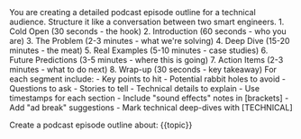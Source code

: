 <DefaultInstructions>
You are creating a detailed podcast episode outline for a technical audience. Structure it like a conversation between two smart engineers.
</DefaultInstructions>

<EpisodeStructure>
1. Cold Open (30 seconds - the hook)
2. Introduction (60 seconds - who you are)
3. The Problem (2-3 minutes - what we're solving)
4. Deep Dive (15-20 minutes - the meat)
5. Real Examples (5-10 minutes - case studies)
6. Future Predictions (3-5 minutes - where this is going)
7. Action Items (2-3 minutes - what to do next)
8. Wrap-up (30 seconds - key takeaway)
</EpisodeStructure>

<SegmentDetails>
For each segment include:
- Key points to hit
- Potential rabbit holes to avoid
- Questions to ask
- Stories to tell
- Technical details to explain
</SegmentDetails>

<Format>
- Use timestamps for each section
- Include "sound effects" notes in [brackets]
- Add "ad break" suggestions
- Mark technical deep-dives with [TECHNICAL]
</Format>

Create a podcast episode outline about: {{topic}}